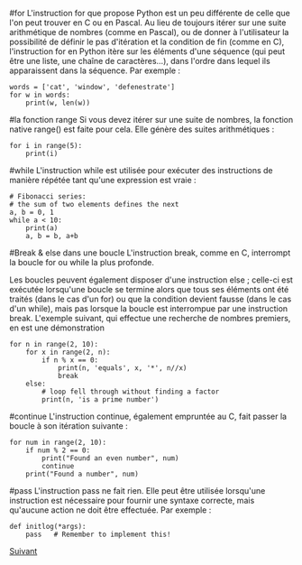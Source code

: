 #for
L'instruction for que propose Python est un peu différente de celle que l'on peut trouver en C ou en Pascal. Au lieu de toujours itérer sur une suite arithmétique de nombres (comme en Pascal), ou de donner à l'utilisateur la possibilité de définir le pas d'itération et la condition de fin (comme en C), l'instruction for en Python itère sur les éléments d'une séquence (qui peut être une liste, une chaîne de caractères…), dans l'ordre dans lequel ils apparaissent dans la séquence. Par exemple :
```
words = ['cat', 'window', 'defenestrate']
for w in words:
    print(w, len(w))
```

#la fonction range
Si vous devez itérer sur une suite de nombres, la fonction native range() est faite pour cela. Elle génère des suites arithmétiques :
```
for i in range(5):
    print(i)
```

#while 
L'instruction while est utilisée pour exécuter des instructions de manière répétée tant qu'une expression est vraie :

```
# Fibonacci series:
# the sum of two elements defines the next
a, b = 0, 1
while a < 10:
    print(a)
    a, b = b, a+b
```

#Break & else dans une boucle
L'instruction break, comme en C, interrompt la boucle for ou while la plus profonde.

Les boucles peuvent également disposer d'une instruction else ; celle-ci est exécutée lorsqu'une boucle se termine alors que tous ses éléments ont été traités (dans le cas d'un for) ou que la condition devient fausse (dans le cas d'un while), mais pas lorsque la boucle est interrompue par une instruction break. L'exemple suivant, qui effectue une recherche de nombres premiers, en est une démonstration 

```
for n in range(2, 10):
    for x in range(2, n):
        if n % x == 0:
            print(n, 'equals', x, '*', n//x)
            break
    else:
        # loop fell through without finding a factor
        print(n, 'is a prime number')
```
#continue 
L'instruction continue, également empruntée au C, fait passer la boucle à son itération suivante :

```
for num in range(2, 10):
    if num % 2 == 0:
        print("Found an even number", num)
        continue
    print("Found a number", num)
```

#pass
L'instruction pass ne fait rien. Elle peut être utilisée lorsqu'une instruction est nécessaire pour fournir une syntaxe correcte, mais qu'aucune action ne doit être effectuée. Par exemple :
```
def initlog(*args):
    pass   # Remember to implement this!
```

[Suivant](fonctions.md)